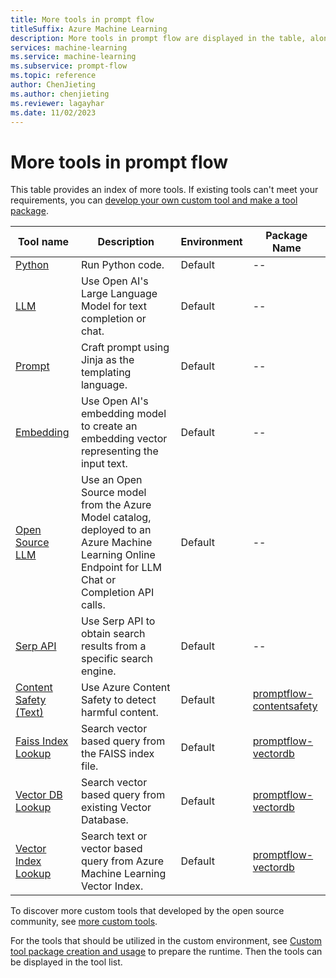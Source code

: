 ```yaml
---
title: More tools in prompt flow
titleSuffix: Azure Machine Learning
description: More tools in prompt flow are displayed in the table, along with instructions for custom tool package creation and tool package usage.
services: machine-learning
ms.service: machine-learning
ms.subservice: prompt-flow
ms.topic: reference
author: ChenJieting
ms.author: chenjieting
ms.reviewer: lagayhar
ms.date: 11/02/2023
---
```


# More tools in prompt flow
This table provides an index of more tools. If existing tools can't meet your requirements, you can [develop your own custom tool and make a tool package](https://microsoft.github.io/promptflow/how-to-guides/develop-a-tool/create-and-use-tool-package.html). 

| Tool name | Description | Environment | Package Name |
|------|-----------|-------------|--------------|
| [Python](./python-tool.md) | Run Python code. | Default | -- |
| [LLM](./llm-tool.md) | Use Open AI's Large Language Model for text completion or chat. | Default | -- |
| [Prompt](./prompt-tool.md) | Craft prompt using Jinja as the templating language. | Default | -- |
| [Embedding](./embedding-tool.md) | Use Open AI's embedding model to create an embedding vector representing the input text. | Default | -- |
| [Open Source LLM](./open-source-llm-tool.md) | Use an Open Source model from the Azure Model catalog, deployed to an Azure Machine Learning Online Endpoint for LLM Chat or Completion API calls. | Default | -- |
| [Serp API](./serp-api-tool.md) | Use Serp API to obtain search results from a specific search engine. | Default | -- |
| [Content Safety (Text)](./content-safety-text-tool.md) | Use Azure Content Safety to detect harmful content. | Default | [promptflow-contentsafety](https://pypi.org/project/promptflow-contentsafety/) |
| [Faiss Index Lookup](./faiss-index-lookup-tool.md) | Search vector based query from the FAISS index file. | Default | [promptflow-vectordb](https://pypi.org/project/promptflow-vectordb/) |
| [Vector DB Lookup](./vector-db-lookup-tool.md) | Search vector based query from existing Vector Database. | Default | [promptflow-vectordb](https://pypi.org/project/promptflow-vectordb/) |
| [Vector Index Lookup](./vector-index-lookup-tool.md) | Search text or vector based query from Azure Machine Learning Vector Index. | Default | [promptflow-vectordb](https://pypi.org/project/promptflow-vectordb/) |

To discover more custom tools that developed by the open source community, see [more custom tools](https://microsoft.github.io/promptflow/integrations/tools/index.html).

For the tools that should be utilized in the custom environment, see [Custom tool package creation and usage](../how-to-custom-tool-package-creation-and-usage.md#prepare-runtime) to prepare the runtime. Then the tools can be displayed in the tool list.


